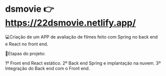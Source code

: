 # dsmovie 👉 https://22dsmovie.netlify.app/

💻Criação de um APP de avaliação de filmes feito com Spring no back end e React no front end.

📑Etapas do projeto: 

1º Front end React estático.
2º Back end Spring e implantação na nuvem.
3º Integração do Back end com o Front end. 
